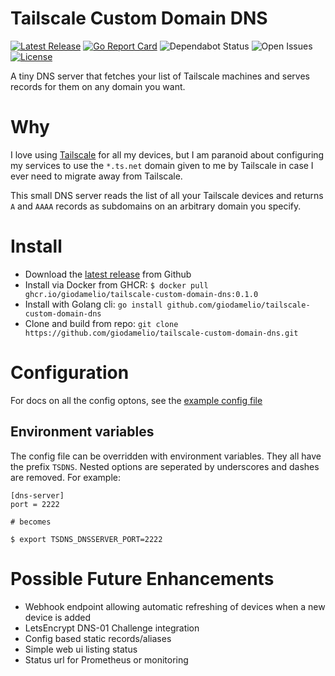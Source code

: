 # Tailscale Custom Domain DNS

[![Latest Release](https://flat.badgen.net/github/release/giodamelio/tailscale-custom-domain-dns)](https://github.com/giodamelio/tailscale-custom-domain-dns/releases/latest)
[![Go Report Card](https://goreportcard.com/badge/github.com/giodamelio/tailscale-custom-domain-dns)](https://goreportcard.com/report/github.com/giodamelio/tailscale-custom-domain-dns)
![Dependabot Status](https://flat.badgen.net/github/dependabot/giodamelio/tailscale-custom-domain-dns)
![Open Issues](https://flat.badgen.net/github/open-issues/giodamelio/tailscale-custom-domain-dns)
[![License](https://flat.badgen.net/github/license/giodamelio/tailscale-custom-domain-dns)](https://github.com/giodamelio/tailscale-custom-domain-dns/blob/master/LICENSE)

A tiny DNS server that fetches your list of Tailscale machines and serves records for them on any domain you want.

# Why

I love using [Tailscale](https://tailscale.com/) for all my devices, but I am paranoid about configuring my services to use the `*.ts.net` domain given to me by Tailscale in case I ever need to migrate away from Tailscale.

This small DNS server reads the list of all your Tailscale devices and returns `A` and `AAAA` records as subdomains on an arbitrary domain you specify.

# Install

 - Download the [latest release](https://github.com/giodamelio/tailscale-custom-domain-dns/releases) from Github
 - Install via Docker from GHCR: `$ docker pull ghcr.io/giodamelio/tailscale-custom-domain-dns:0.1.0`
 - Install with Golang cli: `go install github.com/giodamelio/tailscale-custom-domain-dns`
 - Clone and build from repo: `git clone https://github.com/giodamelio/tailscale-custom-domain-dns.git`

# Configuration

For docs on all the config optons, see the [example config file](examples/tailscale-custom-domain-dns.toml)

## Environment variables

The config file can be overridden with environment variables. They all have the prefix `TSDNS`. Nested options are seperated by underscores and dashes are removed. For example:

```
[dns-server]
port = 2222

# becomes

$ export TSDNS_DNSSERVER_PORT=2222
```

# Possible Future Enhancements

 - Webhook endpoint allowing automatic refreshing of devices when a new device is added
 - LetsEncrypt DNS-01 Challenge integration
 - Config based static records/aliases
 - Simple web ui listing status
 - Status url for Prometheus or monitoring
